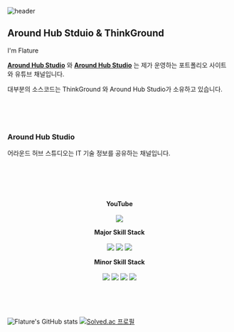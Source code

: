 ![header](https://capsule-render.vercel.app/api?type=waving&color=auto)


## Around Hub Stduio & ThinkGround

<p>I'm Flature</p>
<p><a href="https://www.youtube.com/channel/UCO7p2fGIfwVbvk_d6sdfnDw"><strong>Around Hub Studio</strong></a> 와 <a href="https://thinkground.studio"><strong>Around Hub Studio</strong></a> 는 제가 운영하는 포트폴리오 사이트와 유튜브 채널입니다.</p>
<p>대부분의 소스코드는 ThinkGround 와 Around Hub Studio가 소유하고 있습니다.</p>

<br><br><br>

### Around Hub Studio

<p>어라운드 허브 스튜디오는 IT 기술 정보를 공유하는 채널입니다.</p>



<br><br><br><br>

<p align="center">
  <strong>YouTube</strong> <br><br>
  <a href="https://www.youtube.com/channel/UCO7p2fGIfwVbvk_d6sdfnDw"><img src="https://img.shields.io/youtube/channel/views/UCO7p2fGIfwVbvk_d6sdfnDw?style=flat-square"/></a>
</p>

<p align="center">
  <strong>Major Skill Stack</strong> <br><br>
  <img src="https://img.shields.io/badge/Java-orange?style=flat&logo=Java&logoColor=007396"/>
  <img src="https://img.shields.io/badge/Spring Boot-yellowgreen?style=flat&logo=SpringBoot&logoColor=6DB33F"/>
  <img src="https://img.shields.io/badge/Android-green?style=flat&logo=Android&logoColor=3DDC84"/>
</p>

<p align="center">
  <strong>Minor Skill Stack</strong> <br><br>
  <img src="https://img.shields.io/badge/Python-informational?style=flat&logo=python&logoColor=3776AB"/>
  <img src="https://img.shields.io/badge/HTML-orange?style=flat&logo=html5&logoColor=E34F26"/>
  <img src="https://img.shields.io/badge/CSS-blue?style=flat&logo=css3&logoColor=1572B6"/>
  <img src="https://img.shields.io/badge/JavaScript-yellow?style=flat&logo=JavaScript&logoColor=F7DF1E"/>
</p>

<br><br><br>

![Flature's GitHub stats](https://github-readme-stats.vercel.app/api?username=flature&show_icons=true&theme=radical)
[![Solved.ac 프로필](http://mazassumnida.wtf/api/v2/generate_badge?boj=flature)](https://solved.ac/flature)


